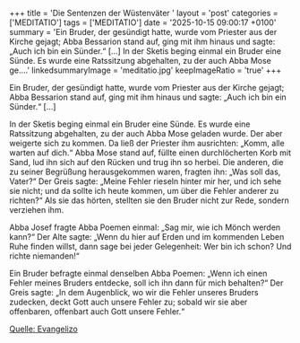 +++
title = 'Die Sentenzen der Wüstenväter  '
layout = 'post'
categories = ['MEDITATIO']
tags = ['MEDITATIO']
date = '2025-10-15 09:00:17 +0100'
summary = 'Ein Bruder, der gesündigt hatte, wurde vom Priester aus der Kirche gejagt; Abba Bessarion stand auf, ging mit ihm hinaus und sagte: „Auch ich bin ein Sünder.“ […]   In der Sketis beging einmal ein Bruder eine Sünde. Es wurde eine Ratssitzung abgehalten, zu der auch Abba Mose ge....'
linkedsummaryImage = 'meditatio.jpg'
keepImageRatio = 'true'
+++

 Ein Bruder, der gesündigt hatte, wurde vom Priester aus der Kirche gejagt; Abba Bessarion stand auf, ging mit ihm hinaus und sagte: „Auch ich bin ein Sünder.“ […]
 
In der Sketis beging einmal ein Bruder eine Sünde. Es wurde eine Ratssitzung abgehalten, zu der auch Abba Mose geladen wurde.<!--more--> Der aber weigerte sich zu kommen. Da ließ der Priester ihm ausrichten: „Komm, alle warten auf dich.“ Abba Mose stand auf, füllte einen durchlöcherten Korb mit Sand, lud ihn sich auf den Rücken und trug ihn so herbei. Die anderen, die zu seiner Begrüßung herausgekommen waren, fragten ihn: „Was soll das, Vater?“ Der Greis sagte: „Meine Fehler rieseln hinter mir her, und ich sehe sie nicht; und da sollte ich heute kommen, um über die Fehler anderer zu richten?“ Als sie das hörten, stellten sie den Bruder nicht zur Rede, sondern verziehen ihm.
 
Abba Josef fragte Abba Poemen einmal: „Sag mir, wie ich Mönch werden kann?“ Der Alte sagte: „Wenn du hier auf Erden und im kommenden Leben Ruhe finden willst, dann sage bei jeder Gelegenheit: Wer bin ich schon? Und richte niemanden!“
 
Ein Bruder befragte einmal denselben Abba Poemen: „Wenn ich einen Fehler meines Bruders entdecke, soll ich ihn dann für mich behalten?“ Der Greis sagte: „In dem Augenblick, wo wir die Fehler unseres Bruders zudecken, deckt Gott auch unsere Fehler zu; sobald wir sie aber offenbaren, offenbart auch Gott unsere Fehler.“




[Quelle: Evangelizo](https://evangeliumtagfuertag.org/DE/gospel)
